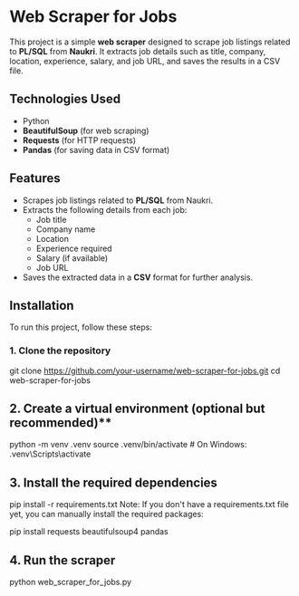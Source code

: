 # Web Scraper for Jobs

This project is a simple **web scraper** designed to scrape job listings related to **PL/SQL** from **Naukri**. It extracts job details such as title, company, location, experience, salary, and job URL, and saves the results in a CSV file.

##  **Technologies Used**

- Python
- **BeautifulSoup** (for web scraping)
- **Requests** (for HTTP requests)
- **Pandas** (for saving data in CSV format)

##  **Features**

- Scrapes job listings related to **PL/SQL** from Naukri.
- Extracts the following details from each job:
  - Job title
  - Company name
  - Location
  - Experience required
  - Salary (if available)
  - Job URL
- Saves the extracted data in a **CSV** format for further analysis.

##  **Installation**

To run this project, follow these steps:

### 1. Clone the repository


git clone https://github.com/your-username/web-scraper-for-jobs.git
cd web-scraper-for-jobs

## 2. Create a virtual environment (optional but recommended)**

python -m venv .venv
source .venv/bin/activate  # On Windows: .venv\Scripts\activate

## 3. Install the required dependencies

pip install -r requirements.txt
Note: If you don't have a requirements.txt file yet, you can manually install the required packages:


pip install requests beautifulsoup4 pandas

## 4. Run the scraper

python web_scraper_for_jobs.py
